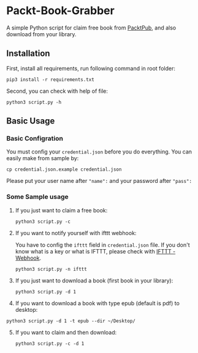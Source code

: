 # Packt-Book-Grabber

A simple Python script for claim free book from [PacktPub](https://www.packtpub.com/), and also download from your library.

## Installation

First, install all requirements, run following command in root folder:

```shell
pip3 install -r requirements.txt
```

Second, you can check with help of file:

```shell
python3 script.py -h
```



## Basic Usage

### Basic Configration

You must config your `credential.json` before you do everything. You can easily make from sample by:

```shell
cp credential.json.example credential.json
```

Please put your user name after `"name":` and your password after `"pass":`

### Some Sample usage

1. If you just want to claim a free book:

   ```shell
   python3 script.py -c
   ```


2. If you want to notify yourself with ifttt webhook:

   You have to config the `ifttt` field in  `credential.json` file. If you don't know what is a key or what is IFTTT, please check with [IFTTT - Webhook](https://ifttt.com/maker_webhooks).

   ```shell
   python3 script.py -n ifttt
   ```

3. If you just want to download a book (first book in your library):

   ```shell
   python3 script.py -d 1
   ```

4.  If you want to download a book with type epub (default is pdf) to desktop:

   ```Shell
   python3 script.py -d 1 -t epub --dir ~/Desktop/
   ```

5. If you want to claim and then download:

   ```shell
   python3 script.py -c -d 1
   ```

   ​